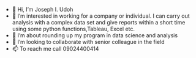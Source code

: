 - 👋 Hi, I’m Joseph I. Udoh
- 👀 I’m interested in working for a company or individual. I can carry out analysis with a complex data set and give reports within a short time using some python functions,Tableau, Excel etc.
- 🌱 I’m about rounding up my program in data science and analysis
- 💞️ I’m looking to collaborate with senior colleague in the field
- 📫 To reach me call 09024400414

<!---
joeuu3/joeuu3 is a ✨ special ✨ repository because its `README.md` (this file) appears on your GitHub profile.
You can click the Preview link to take a look at your changes.
--->
